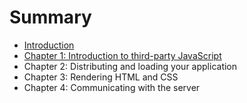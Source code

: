 # Summary

* [Introduction](README.md)
* [Chapter 1: Introduction to third-party JavaScript](chapter1.md)
* Chapter 2: Distributing and loading your application
* Chapter 3: Rendering HTML and CSS
* Chapter 4: Communicating with the server

